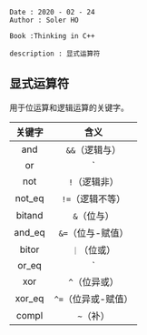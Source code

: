 ```
Date : 2020 - 02 - 24
Author : Soler HO
 
Book :Thinking in C++

description : 显式运算符
```
## 显式运算符
用于位运算和逻辑运算的关键字。

|关键字|含义|
|:--:|:--:|
|and|`&&`（逻辑与）|
|or|`||`（逻辑或）|
|not|`!`（逻辑非）|
|not_eq|`!=`（逻辑不等）|
|bitand|`&`（位与）|
|and_eq|`&=`（位与-赋值）|
|bitor|`｜`（位或）|
|or_eq|`|=`（位或-赋值）|
|xor|`^`（位异或）|
|xor_eq|`^=`（位异或-赋值）|
|compl|`~`（补）|
